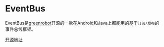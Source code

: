 # EventBus

EventBus是[greenrobot](https://github.com/greenrobot)开源的一款在Android和Java上都能用的基于`订阅/发布`的事件总线框架。

[开源地址](https://github.com/greenrobot/EventBus)